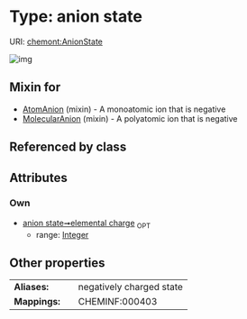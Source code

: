 
# Type: anion state




URI: [chemont:AnionState](https://w3id.org/chemont/AnionState)


![img](http://yuml.me/diagram/nofunky;dir:TB/class/[MolecularAnion]uses%20-.->[AnionState&#124;elemental_charge:integer%20%3F],[AtomAnion]uses%20-.->[AnionState],[MolecularAnion],[AtomAnion])

## Mixin for

 * [AtomAnion](AtomAnion.md) (mixin)  - A monoatomic ion that is negative
 * [MolecularAnion](MolecularAnion.md) (mixin)  - A polyatomic ion that is negative

## Referenced by class


## Attributes


### Own

 * [anion state➞elemental charge](anion_state_elemental_charge.md)  <sub>OPT</sub>
    * range: [Integer](types/Integer.md)

## Other properties

|  |  |  |
| --- | --- | --- |
| **Aliases:** | | negatively charged state |
| **Mappings:** | | CHEMINF:000403 |

